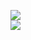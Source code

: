 [![](https://img.shields.io/badge/Made%20With-Github%20Spray-lightgrey.svg?style=for-the-badge&logo=github)](https://github.com/Annihil/github-spray#28715)  
[![](https://i.imgur.com/2DrTn0Z.gif)](https://github.com/Annihil/github-spray)